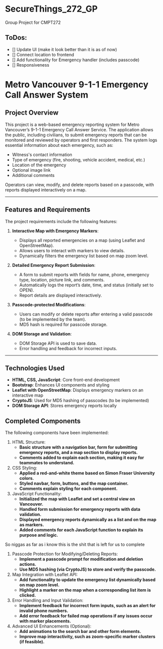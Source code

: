 # SecureThings_272_GP

Group Project for CMPT272

## ToDos:

- [] Update UI (make it look better than it is as of now)
- [] Connect location to frontend
- [] Add functionality for Emergency handler (includes passcode)
- [] Responsiveness

# Metro Vancouver 9-1-1 Emergency Call Answer System

## Project Overview

This project is a web-based emergency reporting system for Metro Vancouver’s 9-1-1 Emergency Call Answer Service. The application allows the public, including civilians, to submit emergency reports that can be monitored and reviewed by operators and first responders. The system logs essential information about each emergency, such as:

- Witness's contact information
- Type of emergency (fire, shooting, vehicle accident, medical, etc.)
- Location of the emergency
- Optional image link
- Additional comments

Operators can view, modify, and delete reports based on a passcode, with reports displayed interactively on a map.

---

## Features and Requirements

The project requirements include the following features:

1. **Interactive Map with Emergency Markers**:

   - Displays all reported emergencies on a map (using Leaflet and OpenStreetMap).
   - Allows users to interact with markers to view details.
   - Dynamically filters the emergency list based on map zoom level.

2. **Detailed Emergency Report Submission**:

   - A form to submit reports with fields for name, phone, emergency type, location, picture link, and comments.
   - Automatically logs the report’s date, time, and status (initially set to OPEN).
   - Report details are displayed interactively.

3. **Passcode-protected Modifications**:

   - Users can modify or delete reports after entering a valid passcode (to be implemented by the team).
   - MD5 hash is required for passcode storage.

4. **DOM Storage and Validation**:
   - DOM Storage API is used to save data.
   - Error handling and feedback for incorrect inputs.

---

## Technologies Used

- **HTML, CSS, JavaScript**: Core front-end development
- **Bootstrap**: Enhances UI components and styling
- **Leaflet with OpenStreetMap**: Displays emergency markers on an interactive map
- **CryptoJS**: Used for MD5 hashing of passcodes (to be implemented)
- **DOM Storage API**: Stores emergency reports locally

## Completed Components

The following components have been implemented:

1. HTML Structure:
   - **Basic structure with a navigation bar, form for submitting emergency reports, and a map section to display reports.**
   - **Comments added to explain each section, making it easy for teammates to understand.**
2. CSS Styling:
   - **Applied a red-and-white theme based on Simon Fraser University colors.**
   - **Styled navbar, form, buttons, and the map container.**
   - **Comments explain styling for each component.**
3. JavaScript Functionality:
   - **Initialized the map with Leaflet and set a central view on Vancouver.**
   - **Handled form submission for emergency reports with data validation.**
   - **Displayed emergency reports dynamically as a list and on the map as markers.**
   - **Added comments for each JavaScript function to explain its purpose and logic.**

So niggas as far as i know this is the shit that is left for us to complete

1. Passcode Protection for Modifying/Deleting Reports:
   - **Implement a passcode prompt for modification and deletion actions.**
   - **Use MD5 hashing (via CryptoJS) to store and verify the passcode.**
2. Map Integration with Leaflet API:
   - **Add functionality to update the emergency list dynamically based on map zoom level.**
   - **Highlight a marker on the map when a corresponding list item is clicked.**
3. Error Handling and Input Validation:
   - **Implement feedback for incorrect form inputs, such as an alert for invalid phone numbers.**
   - **Add error feedback for failed map operations if any issues occur with marker placements.**
4. Advanced UI Enhancements (Optional):
   - **Add animations to the search bar and other form elements.**
   - **Improve map interactivity, such as zoom-specific marker clusters (if feasible).**
